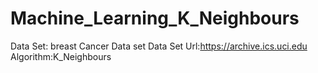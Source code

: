 # Machine_Learning_K_Neighbours
Data Set: breast Cancer Data set
Data Set Url:https://archive.ics.uci.edu
Algorithm:K_Neighbours
